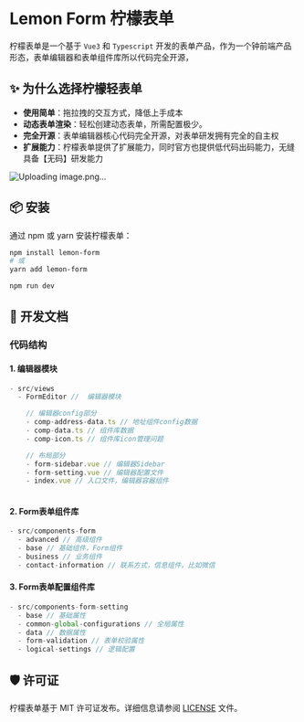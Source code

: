 # Lemon Form 柠檬表单

柠檬表单是一个基于 `Vue3` 和 ` Typescript ` 开发的表单产品，作为一个钟前端产品形态，表单编辑器和表单组件库所以代码完全开源，

## ✨ 为什么选择柠檬轻表单

- **使用简单**：拖拉拽的交互方式，降低上手成本
- **动态表单渲染**：轻松创建动态表单，所需配置极少。
- **完全开源**：表单编辑器核心代码完全开源，对表单研发拥有完全的自主权
- **扩展能力**：柠檬表单提供了扩展能力，同时官方也提供低代码出码能力，无缝具备【无码】研发能力


![Uploading image.png…]()



## 📦 安装

通过 npm 或 yarn 安装柠檬表单：

```bash
npm install lemon-form
# 或
yarn add lemon-form

npm run dev
```


## 📖 开发文档
<!-- 有关详细用法和高级功能，请参阅 [柠檬表单文档](https://github.com/bojue/lemon-form/wiki)。
 -->
### 代码结构

#### 1. 编辑器模块
```js
- src/views
  - FormEditor //  编辑器模块

    // 编辑器config部分
    - comp-address-data.ts // 地址组件config数据
    - comp-data.ts // 组件库数据
    - comp-icon.ts // 组件库icon管理问题

    // 布局部分
    - form-sidebar.vue // 编辑器Sidebar
    - form-setting.vue // 编辑器配置文件
    - index.vue // 入口文件，编辑器容器组件
    
```

#### 2. Form表单组件库
```js
- src/components-form
  - advanced // 高级组件
  - base // 基础组件，Form组件
  - business // 业务组件
  - contact-information // 联系方式，信息组件，比如微信

```

#### 3. Form表单配置组件库
```js
- src/components-form-setting
  - base // 基础属性
  - common-global-configurations // 全局属性
  - data // 数据属性
  - form-validation // 表单校验属性
  - logical-settings // 逻辑配置

```

## 🛡️ 许可证

柠檬表单基于 MIT 许可证发布。详细信息请参阅 [LICENSE](https://github.com/bojue/lemon-form/blob/main/LICENSE) 文件。

